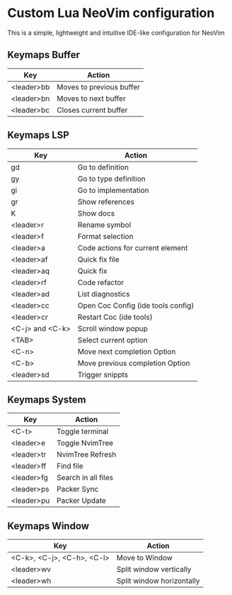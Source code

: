 # Custom Lua NeoVim configuration

This is a simple, lightweight and intuitive IDE-like configuration for NeoVim

## Keymaps Buffer

| Key          | Action                   |
| ------------ | ------------------------ |
| \<leader\>bb | Moves to previous buffer |
| \<leader\>bn | Moves to next buffer     |
| \<leader\>bc | Closes current buffer    |

## Keymaps LSP

| Key                 | Action                             |
| ------------------- | ---------------------------------- |
| gd                  | Go to definition                   |
| gy                  | Go to type definition              |
| gi                  | Go to implementation               |
| gr                  | Show references                    |
| K                   | Show docs                          |
| \<leader\>r         | Rename symbol                      |
| \<leader\>f         | Format selection                   |
| \<leader\>a         | Code actions for current element   |
| \<leader\>af        | Quick fix file                     |
| \<leader\>aq        | Quick fix                          |
| \<leader\>rf        | Code refactor                      |
| \<leader\>ad        | List diagnostics                   |
| \<leader\>cc        | Open Coc Config (ide tools config) |
| \<leader\>cr        | Restart Coc (ide tools)            |
| \<C-j\> and \<C-k\> | Scroll window popup                |
| \<TAB\>             | Select current option              |
| \<C-n\>             | Move next completion Option        |
| \<C-b\>             | Move previous completion Option    |
| \<leader\>sd        | Trigger snippts                    |

## Keymaps System

| Key          | Action              |
| ------------ | ------------------- |
| \<C-t\>      | Toggle terminal     |
| \<leader\>e  | Toggle NvimTree     |
| \<leader\>tr | NvimTree Refresh    |
| \<leader\>ff | Find file           |
| \<leader\>fg | Search in all files |
| \<leader\>ps | Packer Sync         |
| \<leader\>pu | Packer Update       |

## Keymaps Window

| Key                                | Action                    |
| ---------------------------------- | ------------------------- |
| \<C-k\>, \<C-j\>, \<C-h\>, \<C-l\> | Move to Window            |
| \<leader\>wv                       | Split window vertically   |
| \<leader\>wh                       | Split window horizontally |
